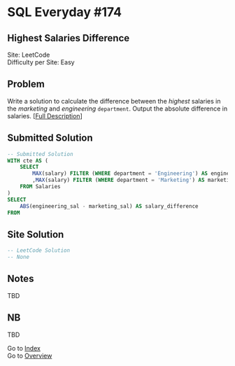 # SQL Everyday \#174

## Highest Salaries Difference

Site: LeetCode\
Difficulty per Site: Easy

## Problem

Write a solution to calculate the difference between the *highest* salaries in the *marketing* and *engineering* `department`. Output the absolute difference in salaries. [[Full Description](https://leetcode.com/problems/highest-salaries-difference/description/)]

## Submitted Solution

```sql
-- Submitted Solution
WITH cte AS (
    SELECT
        MAX(salary) FILTER (WHERE department = 'Engineering') AS engineering_sal
        ,MAX(salary) FILTER (WHERE department = 'Marketing') AS marketing_sal
    FROM Salaries
)
SELECT
    ABS(engineering_sal - marketing_sal) AS salary_difference
FROM
```

## Site Solution

```sql
-- LeetCode Solution 
-- None
```

## Notes

TBD

## NB

TBD

Go to [Index](../?tab=readme-ov-file#index)\
Go to [Overview](../?tab=readme-ov-file)
